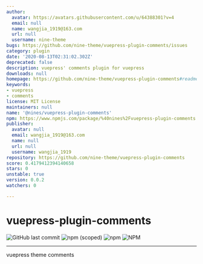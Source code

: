 ```yaml
---
author:
  avatar: https://avatars.githubusercontent.com/u/64388301?v=4
  email: null
  name: wangjia_1919@163.com
  url: null
  username: nine-theme
bugs: https://github.com/nine-theme/vuepress-plugin-comments/issues
category: plugin
date: '2020-08-13T02:31:02.302Z'
deprecated: false
description: vuepress' comments plugin for vuepress
downloads: null
homepage: https://github.com/nine-theme/vuepress-plugin-comments#readme
keywords:
- vuepress
- comments
license: MIT License
maintainers: null
name: '@nines/vuepress-plugin-comments'
npm: https://www.npmjs.com/package/%40nines%2Fvuepress-plugin-comments
publisher:
  avatar: null
  email: wangjia_1919@163.com
  name: null
  url: null
  username: wangjia_1919
repository: https://github.com/nine-theme/vuepress-plugin-comments
score: 0.4179412394140658
stars: 0
unstable: true
version: 0.0.2
watchers: 0

---
```


# vuepress-plugin-comments
![GitHub last commit](https://img.shields.io/github/last-commit/nine-theme/vuepress-plugin-comments) 
![npm (scoped)](https://img.shields.io/npm/v/@nine-theme/vuepress-plugin-comments) 
![npm](https://img.shields.io/npm/dt/@nine-theme/vuepress-plugin-comments) 
![NPM](https://img.shields.io/npm/l/@nine-theme/vuepress-plugin-comments)

---
vuepress theme comments 
